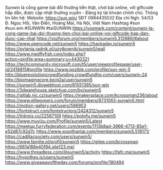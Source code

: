Sunwin là cổng game bài đổi thưởng tiền thật, chơi bài online, với giftcode hấp dẫn, được cập nhật thường xuyên - Đăng ký tài khoản chính chủ.
Thông tin liên hệ:
Website: https://sun.win/
SĐT        0984435532
Địa chỉ        Ngh. 54/53 Đ. Ngọc Hồi, Văn Điển, Hoàng Mai, Hà Nội, Việt Nam
Hashtag        #sun #sun.win #SUNWIN #taiSUNWIN
https://yoomark.com/content/sunwin-la-cong-game-bai-doi-thuong-tien-choi-bai-online-voi-giftcode-hap-dan-duoc-cap-nhat
https://vozforum.org/members/sunwin5.312889/#about
https://www.opencode.net/sunwin5
https://hackaday.io/sunwin5
https://pytania.radnik.pl/uzytkownik/sunwin5/wall
https://www.medflyfish.com/index.php?action=profile;area=summary;u=4430321
https://techcommunity.microsoft.com/t5/user/viewprofilepage/user-id/2418815#profile
https://www.pozible.com/profile/sun-win-5
http://bluerevolutioncrowdfunding.crowdfundhq.com/users/sunwin-24
http://bioimagingcore.be/q2a/user/sunwin5
https://sunwin5.diowebhost.com/81551395/sun-win
https://3dwarehouse.sketchup.com/by/sunwin5
https://gitlab.nic.cz/sunwin5
https://makersplace.com/kcrossman236/about
https://www.elitepvpers.com/forum/members/8731063-sunwin5.html
https://motion-gallery.net/users/596953
https://fontstruct.com/fontstructors/2424312/sunwin5
https://linkmix.co/22567109
https://potofu.me/sunwin5
https://www.muvizu.com/Profile/sunwin5/Latest
https://meetup.furryfederation.com/events/1113b8ad-3966-4713-85e1-e52d87c92d7c
https://www.xosothantai.com/members/sunwin5.519171/
https://cadillacsociety.com/users/sunwin5/
https://www.familie.pl/profil/sunwin5
https://gitee.com/kcrossman
https://661a188e40f84.site123.me/
https://www.threadless.com/@sunwin5/activity
https://fafc.me/sunwin5
https://hypothes.is/users/sunwin5
https://www.giveawayoftheday.com/forums/profile/180494



